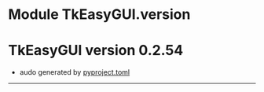 # Module TkEasyGUI.version

# TkEasyGUI version 0.2.54

- audo generated by [pyproject.toml](https://github.com/kujirahand/tkeasygui-python/blob/main/pyproject.toml)

---------------------------



